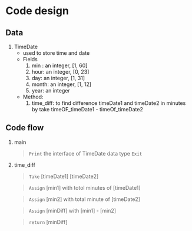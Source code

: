 
# Code design

## Data
1. TimeDate
	- used to store time and date
	- Fields
		1. min : an integer, [1, 60]
		2. hour: an integer, [0, 23]
		3. day: an integer, [1, 31]
		4. month: an integer, [1, 12]
		5. year: an integer
	- Method:
		1. time_diff: to find difference timeDate1 and timeDate2 in minutes by take timeOF_timeDate1 - timeOf_timeDate2

## Code flow
1. main
	> `Print` the interface of TimeDate data type
	> `Exit`

2. time_diff
	> `Take` [timeDate1] [timeDate2]

	<!-- convert time to minutes -->
	> `Assign` [min1] with totol minutes of [timeDate1]

	> `Assign` [min2] with total minute of [timeDate2]

	> `Assign` [minDiff] with [min1] - [min2]

	> `return` [minDiff]